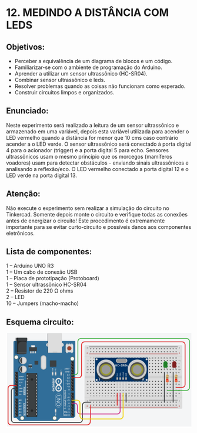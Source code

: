 # 12. MEDINDO A DISTÂNCIA COM LEDS
## Objetivos:
- Perceber a equivalência de um diagrama de blocos e um código.
- Familiarizar-se com o ambiente de programação do Arduino.
- Aprender a utilizar um sensor ultrassônico (HC-SR04).
- Combinar sensor ultrassônico e leds.
- Resolver problemas quando as coisas não funcionam como esperado.
- Construir circuitos limpos e organizados.

## Enunciado:
Neste experimento será realizado a leitura de um sensor ultrassônico e armazenado em uma variável, 
depois esta variável utilizada para acender o LED vermelho quando a distância for menor que 10 cms 
caso contrário acender a o LED verde. O sensor ultrassônico será conectado à porta digital 4 para o 
acionador (trigger) e a porta digital 5 para echo. Sensores ultrassônicos usam o mesmo princípio que os 
morcegos (mamíferos voadores) usam para detectar obstáculos - enviando sinais ultrassônicos e 
analisando a reflexão/eco. O LED vermelho conectado a porta digital 12 e o LED verde na porta digital 
13.

## Atenção: 
Não execute o experimento sem realizar a simulação do circuito no Tinkercad. Somente depois 
monte o circuito e verifique todas as conexões antes de energizar o circuito! Este procedimento é 
extremamente importante para se evitar curto-circuito e possíveis danos aos componentes eletrônicos.

## Lista de componentes:
1 – Arduíno UNO R3<br>
1 – Um cabo de conexão USB<br>
1 – Placa de prototipação (Protoboard)<br>
1 – Sensor ultrassônico HC-SR04<br>
2 – Resistor de 220 Ω ohms<br>
2 – LED<br>
10 – Jumpers (macho-macho)

## Esquema circuito:
![](/imagens-tinkercad/ex12.png)
